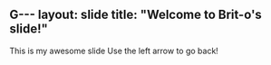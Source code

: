 G---
layout: slide
title: "Welcome to Brit-o's slide!"
---
This is my awesome slide
Use the left arrow to go back!

